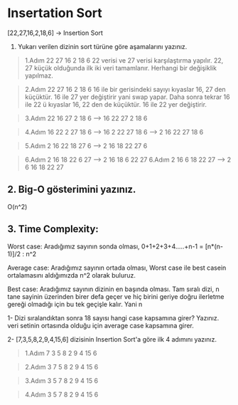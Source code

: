 # Insertation Sort
[22,27,16,2,18,6] -> Insertion Sort
1. Yukarı verilen dizinin sort türüne göre aşamalarını yazınız.

>1.Adım	22	27	16	2	18	6
22 verisi ve 27 verisi karşılaştırma yapılır. 22, 27 küçük olduğunda ilk iki veri tamamlanır. Herhangi bir değişiklik yapılmaz.

>2.Adım	22	27	16	2	18	6
16 ile bir gerisindeki sayıyı kıyaslar 16, 27 den küçüktür. 16 ile 27 yer değiştirir yani swap yapar. Daha sonra tekrar 16 ile 22 ü kıyaslar 16, 22 den de küçüktür. 16 ile 22 yer değiştirir.

>3.Adım	22	16	27	2	18	6	-->	16	22	27	2	18	6

>4.Adım	16	22	2	27	18	6	-->	16	2	22	27	18	6
-->	2	16	22	27	18	6

>5.Adım	2	16	22	18	27	6	-->	2	16	18	22	27	6

>6.Adım	2	16	18	22	6	27	-->	2	16	18	6	22	27
>6.Adım	2	16	6	18	22	27	-->	2	6	16	18	22	27
## 2. Big-O gösterimini yazınız.
O(n^2)

## 3. Time Complexity:
Worst case: Aradığımız sayının sonda olması,
0+1+2+3+4…..+n-1 = [n*(n-1)]/2 : n^2

Average case: Aradığımız sayının ortada olması,
Worst case ile best casein ortalamasını aldığımızda n^2 olarak buluruz.

Best case: Aradığımız sayının dizinin en başında olması.
Tam sıralı dizi, n tane sayinin üzerinden birer defa geçer ve hiç birini geriye doğru ilerletme gereği olmadığı için bu tek geçişle kalır. Yani n

1- Dizi sıralandıktan sonra 18 sayısı hangi case kapsamına girer? Yazınız.
veri setinin ortasında olduğu için average case kapsamına girer.

2- [7,3,5,8,2,9,4,15,6] dizisinin Insertion Sort'a göre ilk 4 adımını yazınız.

>1.Adım	7	3	5	8	2	9	4	15	6

>2.Adım	3	7	5	8	2	9	4	15	6

>3.Adım	3	5	7	8	2	9	4	15	6

>4.Adım	3	5	7	8	2	9	4	15	6